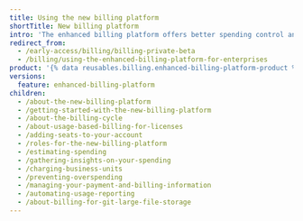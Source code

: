 ```yaml
---
title: Using the new billing platform
shortTitle: New billing platform
intro: 'The enhanced billing platform offers better spending control and detailed visibility to help you understand your usage with more granular controls.'
redirect_from:
  - /early-access/billing/billing-private-beta
  - /billing/using-the-enhanced-billing-platform-for-enterprises
product: '{% data reusables.billing.enhanced-billing-platform-product %}'
versions:
  feature: enhanced-billing-platform
children:
  - /about-the-new-billing-platform
  - /getting-started-with-the-new-billing-platform
  - /about-the-billing-cycle
  - /about-usage-based-billing-for-licenses
  - /adding-seats-to-your-account
  - /roles-for-the-new-billing-platform
  - /estimating-spending
  - /gathering-insights-on-your-spending
  - /charging-business-units
  - /preventing-overspending
  - /managing-your-payment-and-billing-information
  - /automating-usage-reporting
  - /about-billing-for-git-large-file-storage
---
```

